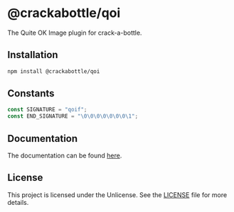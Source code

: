 # @crackabottle/qoi
The Quite OK Image plugin for crack-a-bottle.

## Installation
```bash
npm install @crackabottle/qoi
```

## Constants
```ts
const SIGNATURE = "qoif";
const END_SIGNATURE = "\0\0\0\0\0\0\0\1";
```

## Documentation
The documentation can be found [here](https://crackabottle.js.org/crack-a-bottle/modules/qoi.html).

## License
This project is licensed under the Unlicense. See the [LICENSE](LICENSE) file for more details.
